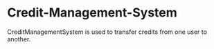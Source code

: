 # Credit-Management-System
CreditManagementSystem is used to transfer credits from one user to another.

